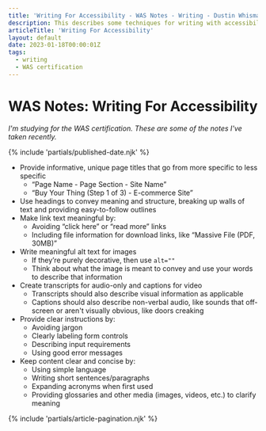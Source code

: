 ```yaml
---
title: 'Writing For Accessibility - WAS Notes - Writing - Dustin Whisman'
description: This describes some techniques for writing with accessibility in mind, with the key takeaway being to keep things simple and orderly.
articleTitle: 'Writing For Accessibility'
layout: default
date: 2023-01-18T00:00:01Z
tags:
  - writing
  - WAS certification
---
```


# WAS Notes: Writing For Accessibility

_I'm studying for the WAS certification. These are some of the notes I've taken recently._

{% include 'partials/published-date.njk' %}

- Provide informative, unique page titles that go from more specific to less specific
  - “Page Name - Page Section - Site Name”
  - “Buy Your Thing (Step 1 of 3) - E-commerce Site”
- Use headings to convey meaning and structure, breaking up walls of text and providing easy-to-follow outlines
- Make link text meaningful by:
  - Avoiding “click here” or “read more” links
  - Including file information for download links, like “Massive File (PDF, 30MB)”
- Write meaningful alt text for images
  - If they’re purely decorative, then use `alt=""`
  - Think about what the image is meant to convey and use your words to describe that information
- Create transcripts for audio-only and captions for video
  - Transcripts should also describe visual information as applicable
  - Captions should also describe non-verbal audio, like sounds that off-screen or aren't visually obvious, like doors creaking
- Provide clear instructions by:
  - Avoiding jargon
  - Clearly labeling form controls
  - Describing input requirements
  - Using good error messages
- Keep content clear and concise by:
  - Using simple language
  - Writing short sentences/paragraphs
  - Expanding acronyms when first used
  - Providing glossaries and other media (images, videos, etc.) to clarify meaning

{% include 'partials/article-pagination.njk' %}
